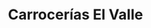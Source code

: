 ---
title: "Carrocerías El Valle"
url: /valle-de-trapaga-trapagaran/carrocerias-el-valle/
shop: reparación de automóviles
---